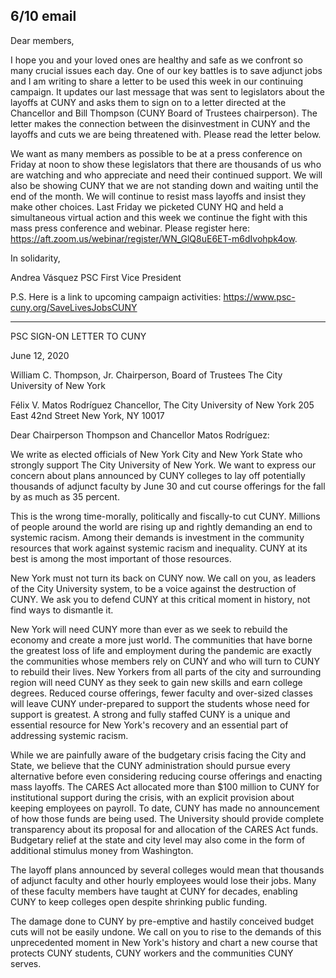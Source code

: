 6/10 email
----
Dear members,
 
I hope you and your loved ones are healthy and safe as we confront so many crucial issues each day. One of our key battles is to save adjunct jobs and I am writing to share a letter to be used this week in our continuing campaign. It updates our last message that was sent to legislators about the layoffs at CUNY and asks them to sign on to a letter directed at the Chancellor and Bill Thompson (CUNY Board of Trustees chairperson). The letter makes the connection between the disinvestment in CUNY and the layoffs and cuts we are being threatened with. Please read the letter below.
 
We want as many members as possible to be at a press conference on Friday at noon to show these legislators that there are thousands of us who are watching and who appreciate and need their continued support. We will also be showing CUNY that we are not standing down and waiting until the end of the month. We will continue to resist mass layoffs and insist they make other choices. Last Friday we picketed CUNY HQ and held a simultaneous virtual action and this week we continue the fight with this mass press conference and webinar. Please register here: https://aft.zoom.us/webinar/register/WN_GlQ8uE6ET-m6dIvohpk4ow.
 
In solidarity,
 
Andrea Vásquez
PSC First Vice President
 
P.S. Here is a link to upcoming campaign activities: https://www.psc-cuny.org/SaveLivesJobsCUNY
 
------------------
PSC SIGN-ON LETTER TO CUNY
 
June 12, 2020
 
William C. Thompson, Jr.
Chairperson, Board of Trustees
The City University of New York
 
Félix V. Matos Rodríguez
Chancellor, The City University of New York
205 East 42nd Street
New York, NY 10017
 
Dear Chairperson Thompson and Chancellor Matos Rodríguez:
 
We write as elected officials of New York City and New York State who strongly support The City University of New York.  We want to express our concern about plans announced by CUNY colleges to lay off potentially thousands of adjunct faculty by June 30 and cut course offerings for the fall by as much as 35 percent. 
 
This is the wrong time-morally, politically and fiscally-to cut CUNY.  Millions of people around the world are rising up and rightly demanding an end to systemic racism.  Among their demands is investment in the community resources that work against systemic racism and inequality.  CUNY at its best is among the most important of those resources.  
 
New York must not turn its back on CUNY now.  We call on you, as leaders of the City University system, to be a voice against the destruction of CUNY.  We ask you to defend CUNY at this critical moment in history, not find ways to dismantle it. 
 
New York will need CUNY more than ever as we seek to rebuild the economy and create a more just world.  The communities that have borne the greatest loss of life and employment during the pandemic are exactly the communities whose members rely on CUNY and who will turn to CUNY to rebuild their lives.  New Yorkers from all parts of the city and surrounding region will need CUNY as they seek to gain new skills and earn college degrees.  Reduced course offerings, fewer faculty and over-sized classes will leave CUNY under-prepared to support the students whose need for support is greatest.  A strong and fully staffed CUNY is a unique and essential resource for New York's recovery and an essential part of addressing systemic racism.
 
While we are painfully aware of the budgetary crisis facing the City and State, we believe that the CUNY administration should pursue every alternative before even considering reducing course offerings and enacting mass layoffs.  The CARES Act allocated more than \$100 million to CUNY for institutional support during the crisis, with an explicit provision about keeping employees on payroll.  To date, CUNY has made no announcement of how those funds are being used.  The University should provide complete transparency about its proposal for and allocation of the CARES Act funds.  Budgetary relief at the state and city level may also come in the form of additional stimulus money from Washington.  
 
The layoff plans announced by several colleges would mean that thousands of adjunct faculty and other hourly employees would lose their jobs. Many of these faculty members have taught at CUNY for decades, enabling CUNY to keep colleges open despite shrinking public funding. 
 
The damage done to CUNY by pre-emptive and hastily conceived budget cuts will not be easily undone.  We call on you to rise to the demands of this unprecedented moment in New York's history and chart a new course that protects CUNY students, CUNY workers and the communities CUNY serves.
